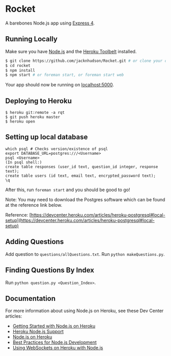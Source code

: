 # Rocket

A barebones Node.js app using [Express 4](http://expressjs.com/).

## Running Locally

Make sure you have [Node.js](http://nodejs.org/) and the [Heroku Toolbelt](https://toolbelt.heroku.com/) installed.

```sh
$ git clone https://github.com/jacknhudson/Rocket.git # or clone your own fork
$ cd rocket
$ npm install
$ npm start # or foreman start, or foreman start web
```

Your app should now be running on [localhost:5000](http://localhost:5000/).

## Deploying to Heroku

```
$ heroku git:remote -a rqt
$ git push heroku master
$ heroku open
```

## Setting up local database

```
which psql # Checks version/existence of psql
export DATABASE_URL=postgres:///<Username>
psql <Username>
(In psql shell:) 
create table responses (user_id text, question_id integer, response text);
create table users (id text, email text, encrypted_password text);
\q
```

After this, run `foreman start` and you should be good to go!

Note: You may need to download the Postgres software which can be found at the reference link below.

Reference: [https://devcenter.heroku.com/articles/heroku-postgresql#local-setup](https://devcenter.heroku.com/articles/heroku-postgresql#local-setup)

## Adding Questions

Add question to `questions/allQuestions.txt`. Run `python makeQuestions.py`.

## Finding Questions By Index

Run `python question.py <Question_Index>`.

## Documentation

For more information about using Node.js on Heroku, see these Dev Center articles:

- [Getting Started with Node.js on Heroku](https://devcenter.heroku.com/articles/getting-started-with-nodejs)
- [Heroku Node.js Support](https://devcenter.heroku.com/articles/nodejs-support)
- [Node.js on Heroku](https://devcenter.heroku.com/categories/nodejs)
- [Best Practices for Node.js Development](https://devcenter.heroku.com/articles/node-best-practices)
- [Using WebSockets on Heroku with Node.js](https://devcenter.heroku.com/articles/node-websockets)
